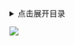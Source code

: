 <details>
<summary>点击展开目录</summary>
<!-- TOC -->


<!-- /TOC -->
</details>







[![](https://static.segmentfault.com/v-5b1df2a7/global/img/creativecommons-cc.svg)](https://creativecommons.org/licenses/by-nc-nd/4.0/)

